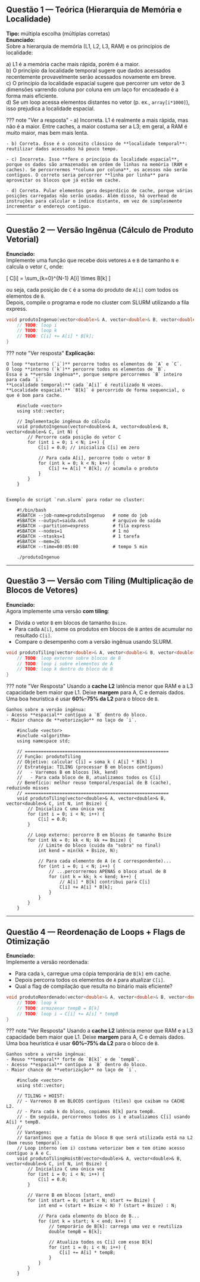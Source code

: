
## Questão 1 — Teórica (Hierarquia de Memória e Localidade)
**Tipo:** múltipla escolha (múltiplas corretas)  
**Enunciado:**  
Sobre a hierarquia de memória (L1, L2, L3, RAM) e os princípios de localidade:  

a) L1 é a memória cache mais rápida, porém é a maior.  
b) O princípio da localidade temporal sugere que dados acessados recentemente provavelmente serão acessados novamente em breve.  
c) O princípio da localidade espacial sugere que percorrer um vetor de 3 dimensões varrendo coluna por coluna em um laço for encadeado é a forma mais eficiente.  
d) Se um loop acessa elementos distantes no vetor (p. ex., `array[i*1000]`), isso prejudica a localidade espacial.  

??? note "Ver a resposta"
    - a) Incorreta. L1 é realmente a mais rápida, mas não é a maior. Entre caches, a maior costuma ser a L3; em geral, a RAM é muito maior, mas bem mais lenta.

    - b) Correta. Esse é o conceito clássico de **localidade temporal**: reutilizar dados acessados há pouco tempo.

    - c) Incorreta. Isso **fere o princípio da localidade espacial**, porque os dados são armazenados em ordem de linhas na memória (RAM e caches). Se percorrermos **coluna por coluna**, os acessos não serão contíguos. O correto seria percorrer **linha por linha** para aproveitar os blocos que já estão em cache.

    - d) Correta. Pular elementos gera desperdício de cache, porque várias posições carregadas não serão usadas. Além disso, há overhead de instruções para calcular o índice distante, em vez de simplesmente incrementar o endereço contíguo.

---

## Questão 2 — Versão Ingênua (Cálculo de Produto Vetorial)
**Enunciado:**  
Implemente uma função que recebe dois vetores `A` e `B` de tamanho `N` e calcula o vetor `C`, onde:  

\[ C[i] = \sum_{k=0}^{N-1} A[i] \times B[k] \]  

ou seja, cada posição de `C` é a soma do produto de `A[i]` com todos os elementos de `B`.  
Depois, compile o programa e rode no cluster com SLURM utilizando a fila express.  

```cpp
void produtoIngenuo(vector<double>& A, vector<double>& B, vector<double>& C, int N) {
    // TODO: loop i
    // TODO: loop k
    // TODO: C[i] += A[i] * B[k];
}
```

??? note "Ver resposta"
    **Explicação:**

    O loop **externo (`i`)** percorre todos os elementos de `A` e `C`.  
    O loop **interno (`k`)** percorre todos os elementos de `B`.  
    Essa é a **versão ingênua**, porque sempre percorremos `B` inteiro para cada `i`.  
    **Localidade temporal:** cada `A[i]` é reutilizado N vezes.  
    **Localidade espacial:** `B[k]` é percorrido de forma sequencial, o que é bom para cache.  
        
        #include <vector>
        using std::vector;

        // Implementação ingênua do cálculo
        void produtoIngenuo(vector<double>& A, vector<double>& B, vector<double>& C, int N) {
            // Percorre cada posição do vetor C
            for (int i = 0; i < N; i++) {
                C[i] = 0.0; // inicializa C[i] em zero

                // Para cada A[i], percorre todo o vetor B
                for (int k = 0; k < N; k++) {
                    C[i] += A[i] * B[k]; // acumula o produto
                }
            }
        }
        

    Exemplo de script `run.slurm` para rodar no cluster:

        #!/bin/bash
        #SBATCH --job-name=produtoIngenuo   # nome do job
        #SBATCH --output=saida.out          # arquivo de saída
        #SBATCH --partition=express         # fila express
        #SBATCH --nodes=1                   # 1 nó
        #SBATCH --ntasks=1                  # 1 tarefa
        #SBATCH --mem=2G
        #SBATCH --time=00:05:00             # tempo 5 min
        
        ./produtoIngenuo
        


---

## Questão 3 — Versão com Tiling (Multiplicação de Blocos de Vetores)
**Enunciado:**  
Agora implemente uma versão **com tiling**:  
- Divida o vetor `B` em blocos de tamanho `Bsize`.  
- Para cada `A[i]`, some os produtos em blocos de `B` antes de acumular no resultado `C[i]`.  
- Compare o desempenho com a versão ingênua usando SLURM.  

```cpp
void produtoTiling(vector<double>& A, vector<double>& B, vector<double>& C, int N, int Bsize) {
    // TODO: loop externo sobre blocos de B
    // TODO: loop i sobre elementos de A
    // TODO: loop k dentro do bloco de B
}
```

??? note "Ver Resposta"
    Usando a **cache L2** latência menor que RAM e a L3 capacidade bem maior que L1. Deixe **margem** para A, C e demais dados. Uma boa heurística é usar **60%–75% da L2** para o bloco de `B`.
  
    Ganhos sobre a versão ingênua:
    - Acesso **espacial** contíguo a `B` dentro do bloco.  
    - Maior chance de **vetorização** no laço de `i`.  

        #include <vector>
        #include <algorithm>
        using namespace std;

        // ======================================================
        // Função: produtoTiling
        // Objetivo: calcular C[i] = soma_k ( A[i] * B[k] )
        // Estratégia: TILING (processar B em blocos contíguos)
        //   - Varremos B em blocos [kk, kend)
        //   - Para cada bloco de B, atualizamos todos os C[i]
        // Benefício: melhor reuso temporal/espacial de B (cache), reduzindo misses
        // ======================================================
        void produtoTiling(vector<double>& A, vector<double>& B, vector<double>& C, int N, int Bsize) {
            // Inicializa C uma única vez
            for (int i = 0; i < N; i++) {
                C[i] = 0.0;
            }

            // Loop externo: percorre B em blocos de tamanho Bsize
            for (int kk = 0; kk < N; kk += Bsize) {
                // Limite do bloco (cuida da "sobra" no final)
                int kend = min(kk + Bsize, N);

                // Para cada elemento de A (e C correspondente)...
                for (int i = 0; i < N; i++) {
                    // ...percorrermos APENAS o bloco atual de B
                    for (int k = kk; k < kend; k++) {
                        // A[i] * B[k] contribui para C[i]
                        C[i] += A[i] * B[k];
                    }
                }
            }
        }
     

---

## Questão 4 — Reordenação de Loops + Flags de Otimização
**Enunciado:**  
Implemente a versão reordenada:  
- Para cada `k`, carregue uma cópia temporária de `B[k]` em cache.  
- Depois percorra todos os elementos de `A` para atualizar `C[i]`.  
- Qual a flag de compilação que resulta no binário mais eficiente?  

```cpp
void produtoReordenado(vector<double>& A, vector<double>& B, vector<double>& C, int N) {
    // TODO: loop k
    // TODO: armazenar tempB = B[k]
    // TODO: loop i → C[i] += A[i] * tempB
}
```
??? note "Ver Resposta"
    Usando a **cache L2** latência menor que RAM e a L3 capacidade bem maior que L1. Deixe **margem** para A, C e demais dados. Uma boa heurística é usar **60%–75% da L2** para o bloco de `B`.
  
    Ganhos sobre a versão ingênua:
    - Reuso **temporal** forte de `B[k]` e de `tempB`.  
    - Acesso **espacial** contíguo a `B` dentro do bloco.  
    - Maior chance de **vetorização** no laço de `i`.  

        #include <vector>
        using std::vector;

        // TILING + HOIST:
        // - Varremos B em BLOCOS contíguos (tiles) que caibam na CACHE L2.
        // - Para cada k do bloco, copiamos B[k] para tempB.
        // - Em seguida, percorremos todos os i e atualizamos C[i] usando A[i] * tempB.
        //
        // Vantagens:
        // Garantimos que a fatia do bloco B que será utilizada está na L2 (bom reuso temporal).
        // Loop interno (em i) costuma vetorizar bem e tem ótimo acesso contíguo a A e C.
        void produtoTilingHoistB(vector<double>& A, vector<double>& B, vector<double>& C, int N, int Bsize) {
            // Inicializa C uma única vez
            for (int i = 0; i < N; i++) {
                C[i] = 0.0;
            }

            // Varre B em blocos [start, end)
            for (int start = 0; start < N; start += Bsize) {
                int end = (start + Bsize < N) ? (start + Bsize) : N;

                // Para cada elemento do bloco de B...
                for (int k = start; k < end; k++) {
                    // temporário de B[k]: carrega uma vez e reutiliza
                    double tempB = B[k];

                    // Atualiza todos os C[i] com esse B[k]
                    for (int i = 0; i < N; i++) {
                        C[i] += A[i] * tempB;
                    }
                }
            }
        }
        
